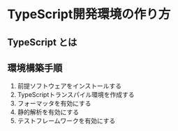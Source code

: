 # TypeScript開発環境の作り方

## TypeScript とは

## 環境構築手順

1. 前提ソフトウェアをインストールする
2. TypeScriptトランスパイル環境を作成する
3. フォーマッタを有効にする
4. 静的解析を有効にする
5. テストフレームワークを有効にする